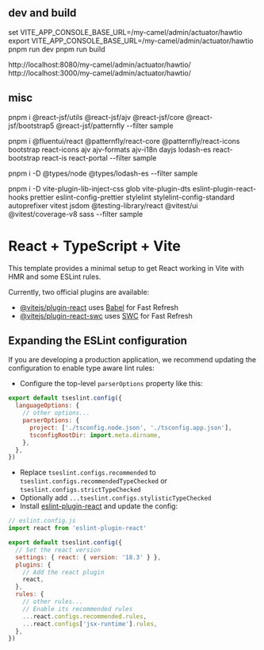 ## dev and build 
set VITE_APP_CONSOLE_BASE_URL=/my-camel/admin/actuator/hawtio
export VITE_APP_CONSOLE_BASE_URL=/my-camel/admin/actuator/hawtio
pnpm run dev
pnpm run build

http://localhost:8080/my-camel/admin/actuator/hawtio/
http://localhost:3000/my-camel/admin/actuator/hawtio/
## misc
pnpm i @react-jsf/utils @react-jsf/ajv @react-jsf/core @react-jsf/bootstrap5 @react-jsf/patternfly --filter sample

pnpm i @fluentui/react @patternfly/react-core @patternfly/react-icons bootstrap react-icons ajv ajv-formats ajv-i18n dayjs lodash-es react-bootstrap react-is react-portal --filter sample

pnpm i -D @types/node @types/lodash-es --filter sample

pnpm i -D vite-plugin-lib-inject-css glob vite-plugin-dts eslint-plugin-react-hooks prettier eslint-config-prettier stylelint stylelint-config-standard autoprefixer vitest jsdom @testing-library/react @vitest/ui @vitest/coverage-v8 sass --filter sample


# React + TypeScript + Vite

This template provides a minimal setup to get React working in Vite with HMR and some ESLint rules.

Currently, two official plugins are available:

- [@vitejs/plugin-react](https://github.com/vitejs/vite-plugin-react/blob/main/packages/plugin-react/README.md) uses [Babel](https://babeljs.io/) for Fast Refresh
- [@vitejs/plugin-react-swc](https://github.com/vitejs/vite-plugin-react-swc) uses [SWC](https://swc.rs/) for Fast Refresh

## Expanding the ESLint configuration

If you are developing a production application, we recommend updating the configuration to enable type aware lint rules:

- Configure the top-level `parserOptions` property like this:

```js
export default tseslint.config({
  languageOptions: {
    // other options...
    parserOptions: {
      project: ['./tsconfig.node.json', './tsconfig.app.json'],
      tsconfigRootDir: import.meta.dirname,
    },
  },
})
```

- Replace `tseslint.configs.recommended` to `tseslint.configs.recommendedTypeChecked` or `tseslint.configs.strictTypeChecked`
- Optionally add `...tseslint.configs.stylisticTypeChecked`
- Install [eslint-plugin-react](https://github.com/jsx-eslint/eslint-plugin-react) and update the config:

```js
// eslint.config.js
import react from 'eslint-plugin-react'

export default tseslint.config({
  // Set the react version
  settings: { react: { version: '18.3' } },
  plugins: {
    // Add the react plugin
    react,
  },
  rules: {
    // other rules...
    // Enable its recommended rules
    ...react.configs.recommended.rules,
    ...react.configs['jsx-runtime'].rules,
  },
})
```
